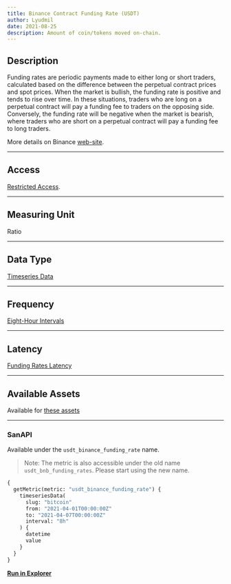```yaml
---
title: Binance Contract Funding Rate (USDT)
author: Lyudmil
date: 2021-08-25
description: Amount of coin/tokens moved on-chain.
---
```


## Description

Funding rates are periodic payments made to either long or short traders, calculated based on the difference between the perpetual contract prices and spot prices. When the market is bullish, the funding rate is positive and tends to rise over time. In these situations, traders who are long on a perpetual contract will pay a funding fee to traders on the opposing side. Conversely, the funding rate will be negative when the market is bearish, where traders who are short on a perpetual contract will pay a funding fee to long traders.

More details on Binance [web-site](https://www.binance.com/en/support/faq/360033525031).

---

## Access

[Restricted Access](/metrics/details/access#restricted-access).

---

## Measuring Unit

Ratio

---

## Data Type

[Timeseries Data](/metrics/details/data-type#timeseries-data)

---

## Frequency

[Eight-Hour Intervals](/metrics/details/frequency#eight-hour-frequency)

---

## Latency

[Funding Rates Latency](/metrics/details/latency#funding-rates-latency)

---

## Available Assets

Available for [these
assets](<https://api.santiment.net/graphiql?variables=&query=%7B%0A%20%20getMetric(metric%3A%20%22usdt_binance_funding_rate%22)%20%7B%0A%20%20%20%20metadata%20%7B%0A%20%20%20%20%20%20availableSlugs%0A%20%20%20%20%7D%0A%20%20%7D%0A%7D%0A>)

---

### SanAPI

Available under the `usdt_binance_funding_rate` name.

> Note: The metric is also accessible under the old name `usdt_bnb_funding_rates`. 
> Please start using the new name.

```graphql
{
  getMetric(metric: "usdt_binance_funding_rate") {
    timeseriesData(
      slug: "bitcoin"
      from: "2021-04-01T00:00:00Z"
      to: "2021-04-07T00:00:00Z"
      interval: "8h"
    ) {
      datetime
      value
    }
  }
}
```

[**Run in Explorer**](<https://api.santiment.net/graphiql?variables=&query=%7B%0A%20%20getMetric(metric%3A%20%22usdt_binance_funding_rate%22)%20%7B%0A%20%20%20%20timeseriesData(%0A%20%20%20%20%20%20slug%3A%20%22bitcoin%22%0A%20%20%20%20%20%20from%3A%20%222021-04-01T00%3A00%3A00Z%22%0A%20%20%20%20%20%20to%3A%20%222021-04-07T00%3A00%3A00Z%22%0A%20%20%20%20%20%20interval%3A%20%228h%22%0A%20%20%20%20)%20%7B%0A%20%20%20%20%20%20datetime%0A%20%20%20%20%20%20value%0A%20%20%20%20%7D%0A%20%20%7D%0A%7D>)
